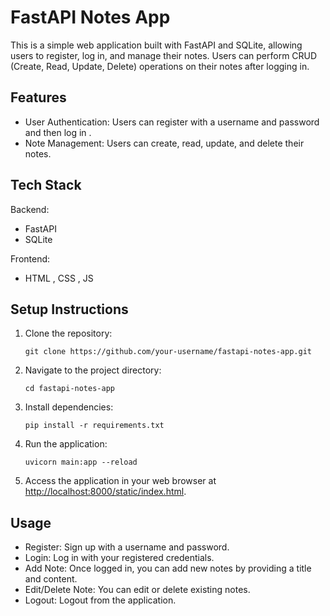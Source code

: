 
# FastAPI Notes App

This is a simple web application built with FastAPI and SQLite, allowing users to register, log in, and manage their notes. Users can perform CRUD (Create, Read, Update, Delete) operations on their notes after logging in.

## Features

- User Authentication: Users can register with a username and password and then log in .
- Note Management: Users can create, read, update, and delete their notes.

## Tech Stack
Backend:
- FastAPI
- SQLite

Frontend:
- HTML , CSS , JS

## Setup Instructions

1. Clone the repository:

   ```
   git clone https://github.com/your-username/fastapi-notes-app.git
   ```

2. Navigate to the project directory:

   ```
   cd fastapi-notes-app
   ```

3. Install dependencies:

   ```
   pip install -r requirements.txt
   ```

4. Run the application:

   ```
   uvicorn main:app --reload
   ```

5. Access the application in your web browser at [http://localhost:8000/static/index.html](http://localhost:8000/static/index.html).

## Usage

- Register: Sign up with a username and password.
- Login: Log in with your registered credentials.
- Add Note: Once logged in, you can add new notes by providing a title and content.
- Edit/Delete Note: You can edit or delete existing notes.
- Logout: Logout from the application.

